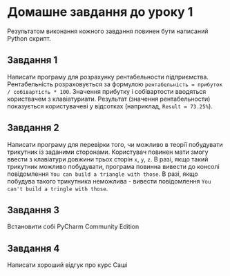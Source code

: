 # Домашне завдання до уроку 1

Результатом виконання кожного завдання повинен бути написаний Python скрипт.

## Завдання 1

Написати програму для розрахунку рентабельности підприємства. Рентабельність
розраховується за формулою `рентабельність = прибуток / собівартість * 100`.
Значення прибутку і собівартости вводяться користвачем з клавіатуриати.
Результат (значення рентабельности) показується користувачеві у відсотках
(наприклад, `Result = 73.25%`).

## Завдання 2

Написати програму для перевірки того, чи можливо в теорії побудувати трикутник
із заданими сторонами. Користувач повинен мати змогу ввести з клавіатури
довжини трьох сторін `x`, `y`, `z`. В разі, якщо такий трикутник можливо
побудувати, програма повинна вивести до консолі повідомлення `You can build
a triangle with those`. В разі, якщо побудува такого трикутника неможлива -
вивести повідомлення `You can't build a tringle with those`.

## Завдання 3

Встановити собі PyCharm Community Edition

## Завдання 4

Написати хороший відгук про курс Саші
